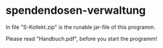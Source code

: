 spendendosen-verwaltung
=======================

In file "S-Kollekt.zip" is the runable jar-file of this programm.

Please read "Handbuch.pdf", before you start the programm!
